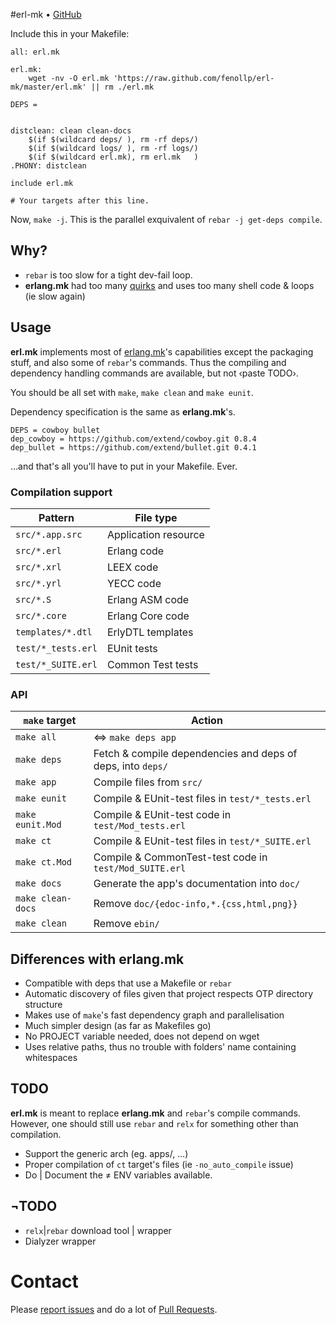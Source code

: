 #erl-mk • [GitHub](//github.com/fenollp/erl-mk)

Include this in your Makefile:
```make
all: erl.mk

erl.mk:
	wget -nv -O erl.mk 'https://raw.github.com/fenollp/erl-mk/master/erl.mk' || rm ./erl.mk

DEPS =


distclean: clean clean-docs
	$(if $(wildcard deps/ ), rm -rf deps/)
	$(if $(wildcard logs/ ), rm -rf logs/)
    $(if $(wildcard erl.mk), rm erl.mk   )
.PHONY: distclean

include erl.mk

# Your targets after this line.
```

Now, `make -j`. This is the parallel exquivalent of `rebar -j get-deps compile`.

## Why?
* `rebar` is too slow for a tight dev-fail loop.
* **erlang.mk** had too many [quirks](https://github.com/extend/erlang.mk/issues/21) and uses too many shell code & loops (ie slow again)

## Usage
**erl.mk** implements most of [erlang.mk](https://github.com/extend/erlang.mk)'s capabilities
except the packaging stuff, and also some of `rebar`'s commands.
Thus the compiling and dependency handling commands are available, but not ‹paste TODO›.  

You should be all set with `make`, `make clean` and `make eunit`.

Dependency specification is the same as **erlang.mk**'s.
```make
DEPS = cowboy bullet
dep_cowboy = https://github.com/extend/cowboy.git 0.8.4
dep_bullet = https://github.com/extend/bullet.git 0.4.1
```
…and that's all you'll have to put in your Makefile. Ever.

### Compilation support
| Pattern            | File type            |
| ------------------ | -------------------- |
| `src/*.app.src`    | Application resource |
| `src/*.erl`        | Erlang code          |
| `src/*.xrl`        | LEEX code            |
| `src/*.yrl`        | YECC code            |
| `src/*.S`          | Erlang ASM code      |
| `src/*.core`       | Erlang Core code     |
| `templates/*.dtl`  | ErlyDTL templates    |
| `test/*_tests.erl` | EUnit tests          |
| `test/*_SUITE.erl` | Common Test tests    |

### API
| `make` target     | Action                                                      |
| ----------------- | ----------------------------------------------------------- |
| `make all`        | ⇔ `make deps app`                                           |
| `make deps`       | Fetch & compile dependencies and deps of deps, into `deps/` |
| `make app`        | Compile files from `src/` | `templates/`                    |
| `make eunit`      | Compile & EUnit-test files in `test/*_tests.erl`            |
| `make eunit.Mod`  | Compile & EUnit-test code in `test/Mod_tests.erl`           |
| `make ct`         | Compile & EUnit-test files in `test/*_SUITE.erl`            |
| `make ct.Mod`     | Compile & CommonTest-test code in `test/Mod_SUITE.erl`      |
| `make docs`       | Generate the app's documentation into `doc/`                |
| `make clean-docs` | Remove `doc/{edoc-info,*.{css,html,png}}`                   |
| `make clean`      | Remove `ebin/`                                              |

## Differences with erlang.mk
* Compatible with deps that use a Makefile or `rebar`
* Automatic discovery of files given that project respects OTP directory structure
* Makes use of `make`'s fast dependency graph and parallelisation
* Much simpler design (as far as Makefiles go)
* No PROJECT variable needed, does not depend on wget
* Uses relative paths, thus no trouble with folders' name containing whitespaces

## TODO
**erl.mk** is meant to replace **erlang.mk** and `rebar`'s compile commands. However, one should still use `rebar` and `relx` for something other than compilation.
* Support the generic arch (eg. apps/, …)
* Proper compilation of `ct` target's files (ie `-no_auto_compile` issue)
* Do | Document the ≠ ENV variables available.

## ¬TODO
* `relx`|`rebar` download tool | wrapper
* Dialyzer wrapper

# Contact
Please [report issues](https://github.com/fenollp/erl-mk/issues) and do a lot of [Pull Requests](https://github.com/fenollp/erl-mk/pulls).
